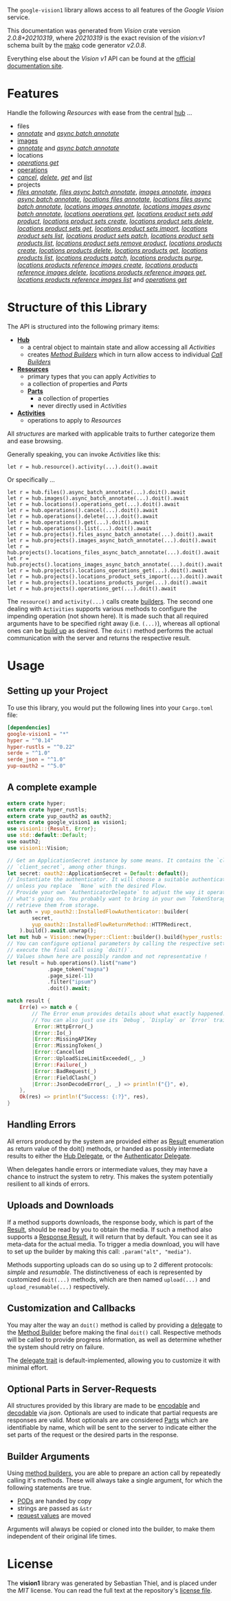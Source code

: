 <!---
DO NOT EDIT !
This file was generated automatically from 'src/mako/api/README.md.mako'
DO NOT EDIT !
-->
The `google-vision1` library allows access to all features of the *Google Vision* service.

This documentation was generated from *Vision* crate version *2.0.8+20210319*, where *20210319* is the exact revision of the *vision:v1* schema built by the [mako](http://www.makotemplates.org/) code generator *v2.0.8*.

Everything else about the *Vision* *v1* API can be found at the
[official documentation site](https://cloud.google.com/vision/).
# Features

Handle the following *Resources* with ease from the central [hub](https://docs.rs/google-vision1/2.0.8+20210319/google_vision1/Vision) ... 

* files
 * [*annotate*](https://docs.rs/google-vision1/2.0.8+20210319/google_vision1/api::FileAnnotateCall) and [*async batch annotate*](https://docs.rs/google-vision1/2.0.8+20210319/google_vision1/api::FileAsyncBatchAnnotateCall)
* [images](https://docs.rs/google-vision1/2.0.8+20210319/google_vision1/api::Image)
 * [*annotate*](https://docs.rs/google-vision1/2.0.8+20210319/google_vision1/api::ImageAnnotateCall) and [*async batch annotate*](https://docs.rs/google-vision1/2.0.8+20210319/google_vision1/api::ImageAsyncBatchAnnotateCall)
* locations
 * [*operations get*](https://docs.rs/google-vision1/2.0.8+20210319/google_vision1/api::LocationOperationGetCall)
* [operations](https://docs.rs/google-vision1/2.0.8+20210319/google_vision1/api::Operation)
 * [*cancel*](https://docs.rs/google-vision1/2.0.8+20210319/google_vision1/api::OperationCancelCall), [*delete*](https://docs.rs/google-vision1/2.0.8+20210319/google_vision1/api::OperationDeleteCall), [*get*](https://docs.rs/google-vision1/2.0.8+20210319/google_vision1/api::OperationGetCall) and [*list*](https://docs.rs/google-vision1/2.0.8+20210319/google_vision1/api::OperationListCall)
* projects
 * [*files annotate*](https://docs.rs/google-vision1/2.0.8+20210319/google_vision1/api::ProjectFileAnnotateCall), [*files async batch annotate*](https://docs.rs/google-vision1/2.0.8+20210319/google_vision1/api::ProjectFileAsyncBatchAnnotateCall), [*images annotate*](https://docs.rs/google-vision1/2.0.8+20210319/google_vision1/api::ProjectImageAnnotateCall), [*images async batch annotate*](https://docs.rs/google-vision1/2.0.8+20210319/google_vision1/api::ProjectImageAsyncBatchAnnotateCall), [*locations files annotate*](https://docs.rs/google-vision1/2.0.8+20210319/google_vision1/api::ProjectLocationFileAnnotateCall), [*locations files async batch annotate*](https://docs.rs/google-vision1/2.0.8+20210319/google_vision1/api::ProjectLocationFileAsyncBatchAnnotateCall), [*locations images annotate*](https://docs.rs/google-vision1/2.0.8+20210319/google_vision1/api::ProjectLocationImageAnnotateCall), [*locations images async batch annotate*](https://docs.rs/google-vision1/2.0.8+20210319/google_vision1/api::ProjectLocationImageAsyncBatchAnnotateCall), [*locations operations get*](https://docs.rs/google-vision1/2.0.8+20210319/google_vision1/api::ProjectLocationOperationGetCall), [*locations product sets add product*](https://docs.rs/google-vision1/2.0.8+20210319/google_vision1/api::ProjectLocationProductSetAddProductCall), [*locations product sets create*](https://docs.rs/google-vision1/2.0.8+20210319/google_vision1/api::ProjectLocationProductSetCreateCall), [*locations product sets delete*](https://docs.rs/google-vision1/2.0.8+20210319/google_vision1/api::ProjectLocationProductSetDeleteCall), [*locations product sets get*](https://docs.rs/google-vision1/2.0.8+20210319/google_vision1/api::ProjectLocationProductSetGetCall), [*locations product sets import*](https://docs.rs/google-vision1/2.0.8+20210319/google_vision1/api::ProjectLocationProductSetImportCall), [*locations product sets list*](https://docs.rs/google-vision1/2.0.8+20210319/google_vision1/api::ProjectLocationProductSetListCall), [*locations product sets patch*](https://docs.rs/google-vision1/2.0.8+20210319/google_vision1/api::ProjectLocationProductSetPatchCall), [*locations product sets products list*](https://docs.rs/google-vision1/2.0.8+20210319/google_vision1/api::ProjectLocationProductSetProductListCall), [*locations product sets remove product*](https://docs.rs/google-vision1/2.0.8+20210319/google_vision1/api::ProjectLocationProductSetRemoveProductCall), [*locations products create*](https://docs.rs/google-vision1/2.0.8+20210319/google_vision1/api::ProjectLocationProductCreateCall), [*locations products delete*](https://docs.rs/google-vision1/2.0.8+20210319/google_vision1/api::ProjectLocationProductDeleteCall), [*locations products get*](https://docs.rs/google-vision1/2.0.8+20210319/google_vision1/api::ProjectLocationProductGetCall), [*locations products list*](https://docs.rs/google-vision1/2.0.8+20210319/google_vision1/api::ProjectLocationProductListCall), [*locations products patch*](https://docs.rs/google-vision1/2.0.8+20210319/google_vision1/api::ProjectLocationProductPatchCall), [*locations products purge*](https://docs.rs/google-vision1/2.0.8+20210319/google_vision1/api::ProjectLocationProductPurgeCall), [*locations products reference images create*](https://docs.rs/google-vision1/2.0.8+20210319/google_vision1/api::ProjectLocationProductReferenceImageCreateCall), [*locations products reference images delete*](https://docs.rs/google-vision1/2.0.8+20210319/google_vision1/api::ProjectLocationProductReferenceImageDeleteCall), [*locations products reference images get*](https://docs.rs/google-vision1/2.0.8+20210319/google_vision1/api::ProjectLocationProductReferenceImageGetCall), [*locations products reference images list*](https://docs.rs/google-vision1/2.0.8+20210319/google_vision1/api::ProjectLocationProductReferenceImageListCall) and [*operations get*](https://docs.rs/google-vision1/2.0.8+20210319/google_vision1/api::ProjectOperationGetCall)




# Structure of this Library

The API is structured into the following primary items:

* **[Hub](https://docs.rs/google-vision1/2.0.8+20210319/google_vision1/Vision)**
    * a central object to maintain state and allow accessing all *Activities*
    * creates [*Method Builders*](https://docs.rs/google-vision1/2.0.8+20210319/google_vision1/client::MethodsBuilder) which in turn
      allow access to individual [*Call Builders*](https://docs.rs/google-vision1/2.0.8+20210319/google_vision1/client::CallBuilder)
* **[Resources](https://docs.rs/google-vision1/2.0.8+20210319/google_vision1/client::Resource)**
    * primary types that you can apply *Activities* to
    * a collection of properties and *Parts*
    * **[Parts](https://docs.rs/google-vision1/2.0.8+20210319/google_vision1/client::Part)**
        * a collection of properties
        * never directly used in *Activities*
* **[Activities](https://docs.rs/google-vision1/2.0.8+20210319/google_vision1/client::CallBuilder)**
    * operations to apply to *Resources*

All *structures* are marked with applicable traits to further categorize them and ease browsing.

Generally speaking, you can invoke *Activities* like this:

```Rust,ignore
let r = hub.resource().activity(...).doit().await
```

Or specifically ...

```ignore
let r = hub.files().async_batch_annotate(...).doit().await
let r = hub.images().async_batch_annotate(...).doit().await
let r = hub.locations().operations_get(...).doit().await
let r = hub.operations().cancel(...).doit().await
let r = hub.operations().delete(...).doit().await
let r = hub.operations().get(...).doit().await
let r = hub.operations().list(...).doit().await
let r = hub.projects().files_async_batch_annotate(...).doit().await
let r = hub.projects().images_async_batch_annotate(...).doit().await
let r = hub.projects().locations_files_async_batch_annotate(...).doit().await
let r = hub.projects().locations_images_async_batch_annotate(...).doit().await
let r = hub.projects().locations_operations_get(...).doit().await
let r = hub.projects().locations_product_sets_import(...).doit().await
let r = hub.projects().locations_products_purge(...).doit().await
let r = hub.projects().operations_get(...).doit().await
```

The `resource()` and `activity(...)` calls create [builders][builder-pattern]. The second one dealing with `Activities` 
supports various methods to configure the impending operation (not shown here). It is made such that all required arguments have to be 
specified right away (i.e. `(...)`), whereas all optional ones can be [build up][builder-pattern] as desired.
The `doit()` method performs the actual communication with the server and returns the respective result.

# Usage

## Setting up your Project

To use this library, you would put the following lines into your `Cargo.toml` file:

```toml
[dependencies]
google-vision1 = "*"
hyper = "^0.14"
hyper-rustls = "^0.22"
serde = "^1.0"
serde_json = "^1.0"
yup-oauth2 = "^5.0"
```

## A complete example

```Rust
extern crate hyper;
extern crate hyper_rustls;
extern crate yup_oauth2 as oauth2;
extern crate google_vision1 as vision1;
use vision1::{Result, Error};
use std::default::Default;
use oauth2;
use vision1::Vision;

// Get an ApplicationSecret instance by some means. It contains the `client_id` and 
// `client_secret`, among other things.
let secret: oauth2::ApplicationSecret = Default::default();
// Instantiate the authenticator. It will choose a suitable authentication flow for you, 
// unless you replace  `None` with the desired Flow.
// Provide your own `AuthenticatorDelegate` to adjust the way it operates and get feedback about 
// what's going on. You probably want to bring in your own `TokenStorage` to persist tokens and
// retrieve them from storage.
let auth = yup_oauth2::InstalledFlowAuthenticator::builder(
        secret,
        yup_oauth2::InstalledFlowReturnMethod::HTTPRedirect,
    ).build().await.unwrap();
let mut hub = Vision::new(hyper::Client::builder().build(hyper_rustls::HttpsConnector::with_native_roots()), auth);
// You can configure optional parameters by calling the respective setters at will, and
// execute the final call using `doit()`.
// Values shown here are possibly random and not representative !
let result = hub.operations().list("name")
             .page_token("magna")
             .page_size(-11)
             .filter("ipsum")
             .doit().await;

match result {
    Err(e) => match e {
        // The Error enum provides details about what exactly happened.
        // You can also just use its `Debug`, `Display` or `Error` traits
         Error::HttpError(_)
        |Error::Io(_)
        |Error::MissingAPIKey
        |Error::MissingToken(_)
        |Error::Cancelled
        |Error::UploadSizeLimitExceeded(_, _)
        |Error::Failure(_)
        |Error::BadRequest(_)
        |Error::FieldClash(_)
        |Error::JsonDecodeError(_, _) => println!("{}", e),
    },
    Ok(res) => println!("Success: {:?}", res),
}

```
## Handling Errors

All errors produced by the system are provided either as [Result](https://docs.rs/google-vision1/2.0.8+20210319/google_vision1/client::Result) enumeration as return value of
the doit() methods, or handed as possibly intermediate results to either the 
[Hub Delegate](https://docs.rs/google-vision1/2.0.8+20210319/google_vision1/client::Delegate), or the [Authenticator Delegate](https://docs.rs/yup-oauth2/*/yup_oauth2/trait.AuthenticatorDelegate.html).

When delegates handle errors or intermediate values, they may have a chance to instruct the system to retry. This 
makes the system potentially resilient to all kinds of errors.

## Uploads and Downloads
If a method supports downloads, the response body, which is part of the [Result](https://docs.rs/google-vision1/2.0.8+20210319/google_vision1/client::Result), should be
read by you to obtain the media.
If such a method also supports a [Response Result](https://docs.rs/google-vision1/2.0.8+20210319/google_vision1/client::ResponseResult), it will return that by default.
You can see it as meta-data for the actual media. To trigger a media download, you will have to set up the builder by making
this call: `.param("alt", "media")`.

Methods supporting uploads can do so using up to 2 different protocols: 
*simple* and *resumable*. The distinctiveness of each is represented by customized 
`doit(...)` methods, which are then named `upload(...)` and `upload_resumable(...)` respectively.

## Customization and Callbacks

You may alter the way an `doit()` method is called by providing a [delegate](https://docs.rs/google-vision1/2.0.8+20210319/google_vision1/client::Delegate) to the 
[Method Builder](https://docs.rs/google-vision1/2.0.8+20210319/google_vision1/client::CallBuilder) before making the final `doit()` call. 
Respective methods will be called to provide progress information, as well as determine whether the system should 
retry on failure.

The [delegate trait](https://docs.rs/google-vision1/2.0.8+20210319/google_vision1/client::Delegate) is default-implemented, allowing you to customize it with minimal effort.

## Optional Parts in Server-Requests

All structures provided by this library are made to be [encodable](https://docs.rs/google-vision1/2.0.8+20210319/google_vision1/client::RequestValue) and 
[decodable](https://docs.rs/google-vision1/2.0.8+20210319/google_vision1/client::ResponseResult) via *json*. Optionals are used to indicate that partial requests are responses 
are valid.
Most optionals are are considered [Parts](https://docs.rs/google-vision1/2.0.8+20210319/google_vision1/client::Part) which are identifiable by name, which will be sent to 
the server to indicate either the set parts of the request or the desired parts in the response.

## Builder Arguments

Using [method builders](https://docs.rs/google-vision1/2.0.8+20210319/google_vision1/client::CallBuilder), you are able to prepare an action call by repeatedly calling it's methods.
These will always take a single argument, for which the following statements are true.

* [PODs][wiki-pod] are handed by copy
* strings are passed as `&str`
* [request values](https://docs.rs/google-vision1/2.0.8+20210319/google_vision1/client::RequestValue) are moved

Arguments will always be copied or cloned into the builder, to make them independent of their original life times.

[wiki-pod]: http://en.wikipedia.org/wiki/Plain_old_data_structure
[builder-pattern]: http://en.wikipedia.org/wiki/Builder_pattern
[google-go-api]: https://github.com/google/google-api-go-client

# License
The **vision1** library was generated by Sebastian Thiel, and is placed 
under the *MIT* license.
You can read the full text at the repository's [license file][repo-license].

[repo-license]: https://github.com/Byron/google-apis-rsblob/main/LICENSE.md

